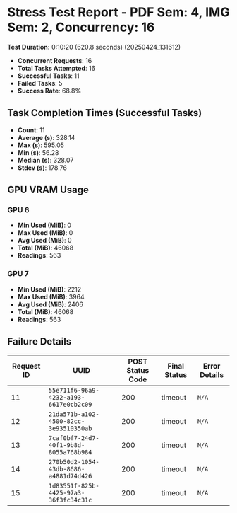 # Stress Test Report - PDF Sem: 4, IMG Sem: 2, Concurrency: 16

**Test Duration:** 0:10:20 (620.8 seconds) (20250424_131612)

- **Concurrent Requests**: 16
- **Total Tasks Attempted**: 16
- **Successful Tasks**: 11
- **Failed Tasks**: 5
- **Success Rate**: 68.8%

## Task Completion Times (Successful Tasks)

- **Count**: 11
- **Average (s)**: 328.14
- **Max (s)**: 595.05
- **Min (s)**: 56.28
- **Median (s)**: 328.07
- **Stdev (s)**: 178.76

## GPU VRAM Usage

### GPU 6

- **Min Used (MiB)**: 0
- **Max Used (MiB)**: 0
- **Avg Used (MiB)**: 0
- **Total (MiB)**: 46068
- **Readings**: 563

### GPU 7

- **Min Used (MiB)**: 2212
- **Max Used (MiB)**: 3964
- **Avg Used (MiB)**: 2406
- **Total (MiB)**: 46068
- **Readings**: 563


## Failure Details

| Request ID | UUID | POST Status Code | Final Status | Error Details |
|---|---|---|---|---|
| 11 | `55e711f6-96a9-4232-a193-6617e0cb2c09` | 200 | timeout | `N/A` |
| 12 | `21da571b-a102-4500-82cc-3e93510350ab` | 200 | timeout | `N/A` |
| 13 | `7caf0bf7-24d7-40f1-9b8d-8055a768b984` | 200 | timeout | `N/A` |
| 14 | `270b50d2-1054-43db-8686-a4881d74d426` | 200 | timeout | `N/A` |
| 15 | `1d83551f-825b-4425-97a3-36f3fc34c31c` | 200 | timeout | `N/A` |
